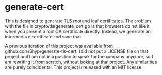 # generate-cert

This is designed to generate TLS root and leaf certificates. The problem with
the file in crypto/tls/generate_cert.go is that browsers do not like it when you
present a root CA certificate directly. Instead, we generate an intermediate
certificate and save that.

A previous iteration of this project was available from
github.com/Shyp/generate-tls-cert. I did not put a LICENSE file on that project
and I am not in a position to speak for the company anymore, so I am rewriting
it from scratch, without looking at that project. Any similarities are purely
coincidental. This project is released with an MIT license.
